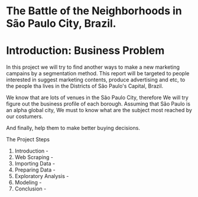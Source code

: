 # The Battle of the Neighborhoods in São Paulo City, Brazil.
# Introduction: Business Problem

In this project we will try to find another ways to make a new marketing campains by a segmentation method. This report will be targeted to people interested in suggest marketing contents, produce advertising and etc,  to the people tha lives in the Districts of São Paulo's Capital, Brazil.

We know that are lots of venues in the São Paulo City, therefore We will try figure out the business profile of each borough. Assuming that São Paulo is an alpha global city, We must to know what are the subject most reached by our costumers.

And finally, help them to make better buying decisions.


The Project Steps

 1. Introduction -
 2. Web Scraping - 
 3. Importing Data - 
 4. Preparing Data - 
 5. Exploratory Analysis -
 6. Modeling -
 7. Conclusion -
